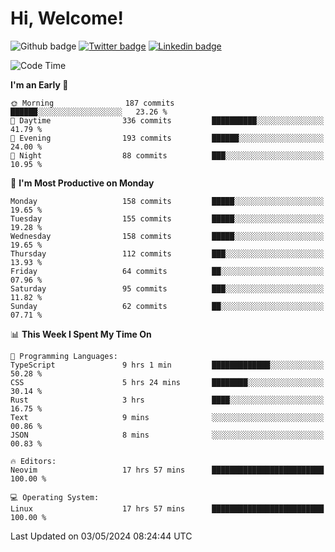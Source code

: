   # Hi, Welcome!
  ![Github badge](https://img.shields.io/github/followers/kraken-afk.svg?style=social&label=Follow&maxAge=2592000)
  [![Twitter badge](https://img.shields.io/badge/-Twitter-00acee?style=flat-square&logo=Twitter&logoColor=white)](https://twitter.com/trshppl)
  [![Linkedin badge](https://img.shields.io/badge/LinkedIn-0077B5?style=flat-square&logo=linkedin&logoColor=white)](https://www.linkedin.com/in/noveanrer)
<!--START_SECTION:waka-->
![Code Time](http://img.shields.io/badge/Code%20Time-179%20hrs%203%20mins-blue)

**I'm an Early 🐤** 

```text
🌞 Morning                187 commits         ██████░░░░░░░░░░░░░░░░░░░   23.26 % 
🌆 Daytime                336 commits         ██████████░░░░░░░░░░░░░░░   41.79 % 
🌃 Evening                193 commits         ██████░░░░░░░░░░░░░░░░░░░   24.00 % 
🌙 Night                  88 commits          ███░░░░░░░░░░░░░░░░░░░░░░   10.95 % 
```
📅 **I'm Most Productive on Monday** 

```text
Monday                   158 commits         █████░░░░░░░░░░░░░░░░░░░░   19.65 % 
Tuesday                  155 commits         █████░░░░░░░░░░░░░░░░░░░░   19.28 % 
Wednesday                158 commits         █████░░░░░░░░░░░░░░░░░░░░   19.65 % 
Thursday                 112 commits         ███░░░░░░░░░░░░░░░░░░░░░░   13.93 % 
Friday                   64 commits          ██░░░░░░░░░░░░░░░░░░░░░░░   07.96 % 
Saturday                 95 commits          ███░░░░░░░░░░░░░░░░░░░░░░   11.82 % 
Sunday                   62 commits          ██░░░░░░░░░░░░░░░░░░░░░░░   07.71 % 
```


📊 **This Week I Spent My Time On** 

```text
💬 Programming Languages: 
TypeScript               9 hrs 1 min         █████████████░░░░░░░░░░░░   50.28 % 
CSS                      5 hrs 24 mins       ████████░░░░░░░░░░░░░░░░░   30.14 % 
Rust                     3 hrs               ████░░░░░░░░░░░░░░░░░░░░░   16.75 % 
Text                     9 mins              ░░░░░░░░░░░░░░░░░░░░░░░░░   00.86 % 
JSON                     8 mins              ░░░░░░░░░░░░░░░░░░░░░░░░░   00.83 % 

🔥 Editors: 
Neovim                   17 hrs 57 mins      █████████████████████████   100.00 % 

💻 Operating System: 
Linux                    17 hrs 57 mins      █████████████████████████   100.00 % 
```


 Last Updated on 03/05/2024 08:24:44 UTC
<!--END_SECTION:waka-->